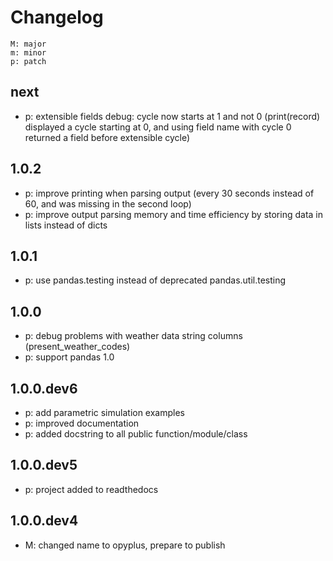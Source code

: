 # Changelog

    M: major
    m: minor
    p: patch
    
## next
* p: extensible fields debug: cycle now starts at 1 and not 0 (print(record) displayed a cycle starting at 0, and using 
field name with cycle 0 returned a field before extensible cycle)

## 1.0.2
* p: improve printing when parsing output (every 30 seconds instead of 60, and was missing in the second loop)
* p: improve output parsing memory and time efficiency by storing data in lists instead of dicts

## 1.0.1
* p: use pandas.testing instead of deprecated pandas.util.testing

## 1.0.0
* p: debug problems with weather data string columns (present_weather_codes)
* p: support pandas 1.0

## 1.0.0.dev6
* p: add parametric simulation examples
* p: improved documentation
* p: added docstring to all public function/module/class

## 1.0.0.dev5
* p: project added to readthedocs

## 1.0.0.dev4
* M: changed name to opyplus, prepare to publish
